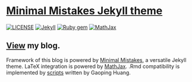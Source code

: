 # [Minimal Mistakes Jekyll theme](https://mmistakes.github.io/minimal-mistakes/)

[![LICENSE](https://img.shields.io/badge/license-MIT-lightgrey.svg)](https://raw.githubusercontent.com/mmistakes/minimal-mistakes/master/LICENSE)
[![Jekyll](https://img.shields.io/badge/jekyll-%3E%3D%203.7-blue.svg)](https://jekyllrb.com/)
[![Ruby gem](https://img.shields.io/gem/v/minimal-mistakes-jekyll.svg)](https://rubygems.org/gems/minimal-mistakes-jekyll)
[![MathJax](https://img.shields.io/badge/MathJax-v3.0.5---)](https://github.com/mathjax/MathJax-src)

[View](https://jeff-gui.github.io/) my blog.
---
Framework of this blog is powered by [Minimal Mistakes](https://github.com/mmistakes/minimal-mistakes), a versatile Jekyll theme.
LaTeX integration is powered by [MathJax](https://github.com/mathjax/MathJax-src).
.Rmd compatibility is implemented by [scripts](https://gaopinghuang0.github.io/2017/10/23/support-Rmarkdown) written by Gaoping Huang.